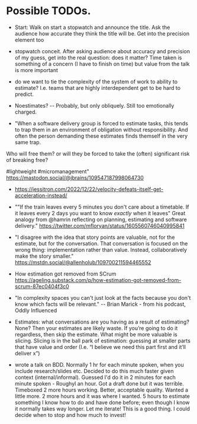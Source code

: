 # Possible TODOs.

* Start: Walk on start a stopwatch and announce the title. Ask the audience how accurate they think the title will be. Get into the precision element too
* stopwatch conceit. After asking audience about accuracy and precision of my guess, get into the real question: does it matter? Time taken is something of a concern (I have to finish on time) but value from the talk is more important

* do we want to tie the complexity of the system of work to ability to estimate? I.e. teams that are highly interdependent get to be hard to predict.
* Noestimates? -- Probably, but only obliquely. Still too emotionally charged.


* "When a software delivery group is forced to estimate tasks, this tends to trap them in an environment of obligation without responsibility. And often the person demanding these estimates finds themself in the very same trap.

Who will free them? or will they be forced to take the (often) significant risk of breaking free?

#lightweight #micromanagement" https://mastodon.social/@jbrains/109547187998064730

* https://jessitron.com/2022/12/22/velocity-defeats-itself-get-acceleration-instead/


* ""If the train leaves every 5 minutes you don't care about a timetable. If it leaves every 2 days you want to know *exactly* when it leaves"
Great analogy from @hamrin reflecting on planning, estimating and software delivery." https://twitter.com/mfloryan/status/1605560746040995841

* "I disagree with the idea that story points are valuable, not for the estimate, but for the conversation. That conversation is focused on the wrong thing: implementation rather than value. Instead, collaboratively make the story smaller." https://mstdn.social/@allenholub/109700211594465552

* How estimation got removed from SCrum https://ageling.substack.com/p/how-estimation-got-removed-from-scrum-87ec0404f3c0

* "In complexity spaces you can't just look at the facts because you don't know which facts will be relevant." -- Brian Marick - from his podcast, Oddly Influenced

* Estimates: what conversations are you having as a result of estimating? None? Then your estimates are likely waste. If you’re going to do it regardless, then skip the estimate. What might be more valuable is slicing. Slicing is in the ball park of estimation: guessing at smaller parts that have value and order (I.e. “I believe we need this part first and it’ll deliver x”)

* wrote a talk on BDD. Normally 1 hr for each minute spoken, when you include research/slides etc. Decided to do this much faster given context (internal/informal). Guessed I'd do it in 2 minutes for each minute spoken - Roughyl an hour. Got a draft done but it was terrible. Timeboxed 2 more hours working. Better, acceptable quality. Wanted a little more. 2 more hours and it was where I wanted. 5 hours to estimate something I know how to do and have done before; even though I know it normally takes way longer. Let me iterate! This is a good thing. I could decide when to stop and how much to invest!